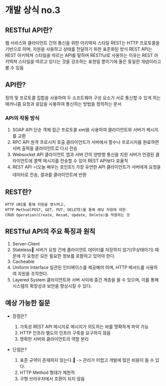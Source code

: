 # 개발 상식 no.3

## RESTful API란?

웹 서비스와 클라이언트 간의 통신을 위한 아키텍처 스타일
REST는 HTTP 프로토콜을 기반으로 하며, 자원을 사용하고 상태를 전달하기 위한 표준화된 방식
REST API는 REST 아키텍쳐 스타일을 따르는 API를 말하며 RESTful로 사용하는 이유는 REST 아키텍쳐 스타일을 따르고 있다는 것을 강조하는 표현일 뿐이기에 둘은 동일한 개념이라고 볼 수 있음

## API란?

정의 및 프로토콜 집합을 사용하여 두 소프트웨어 구성 요소가 서로 통신할 수 있게 하는 매커니즘
요청과 응답을 사용하여 통신하는 방법을 정의하는 문서

### API의 작동 방식

1. SOAP API
   단순 객체 접근 프로토콜
   xml을 사용하여 클라이언트와 서버가 메시지를 교환
2. RPC API
   원격 프로시저 호출
   클라이언트가 서버에서 함수나 프로시저를 완료하면 서버 출력을 클라이언트로 다시 전송
3. Websocket API
   클라이언트 앱과 서버 간의 양방향 통신을 지원
   서버가 연결된 클라이언트에 콜백 메시지를 전송할 수 있어 REST API보다 효율적
4. REST API ⭐(오늘 배우는 포인트!)
   가장 유연한 API
   클라이언트가 서버에게 요청을 데이터로 전송, 결과를 클라이언트에 반환

## REST란?

    HTTP URI를 통해 자원을 명시하고, 
    HTTP Method(POST, GET, PUT, DELETE)를 통해 해당 자원에 대한 
    CRUD Operation(Create, Resad, Update, Delete)을 적용하는 것

## RESTful API의 주요 특징과 원칙

1. Server-Client
2. Stateless🌟
   서버가 요청 간에 클라이언트 데이터를 저장하지 않기(무상태이기) 때문에 각 요청은 모든 필요한 정보를 포함하고 있어야 한다.
3. Cacheable
4. Uniform Interface
   일관된 인터페이스를 제공해야 하며, HTTP 메서드를 사용하여 자원을 조작한다.
5. Layered System
   클라이언트와 서버 사이에 중간 계층을 둘 수 있으며, 이를 통해 시스템의 확장성과 보안을 향상시킬 수 있다.

## 예상 가능한 질문

- 장점은?
  1. 가독성
    REST API 메시지로 메시지가 의도하는 바를 명확하게 파악 가능
  2. HTTP 인프라
    별도의 인프라 구축을 요구하지 않음
  3. 명확한 서버와 클라이언트의 역할 분리
  
- 단점은?
  1. 표준 규약이 존재하지 않는다.🌟 -> 관리가 어렵고 개발에 많은 비용이 들 수 있다.
  2. HTTP Method 형태가 제한적
  3. 구형 브라우저에서 호환이 되지 않음
